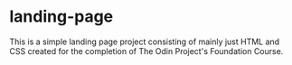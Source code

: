 # landing-page

This is a simple landing page project consisting of mainly just HTML and CSS created for the completion of The Odin Project's Foundation Course.
